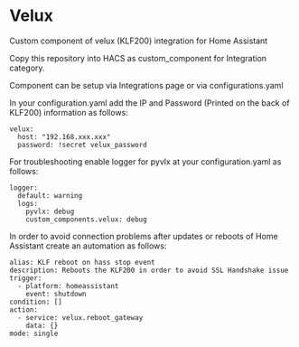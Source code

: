 # Velux
Custom component of velux (KLF200) integration for Home Assistant

Copy this repository into HACS as custom_component for Integration category.

Component can be setup via Integrations page or via configurations.yaml

In your configuration.yaml add the IP and Password (Printed on the back of KLF200) information as follows: 

    velux:
      host: "192.168.xxx.xxx"
      password: !secret velux_password

For troubleshooting enable logger for pyvlx at your configuration.yaml as follows: 

    logger:
      default: warning
      logs:
        pyvlx: debug
        custom_components.velux: debug

In order to avoid connection problems after updates or reboots of Home Assistant create an automation as follows:

    alias: KLF reboot on hass stop event
    description: Reboots the KLF200 in order to avoid SSL Handshake issue
    trigger:
      - platform: homeassistant
        event: shutdown
    condition: []
    action:
      - service: velux.reboot_gateway
        data: {}
    mode: single
